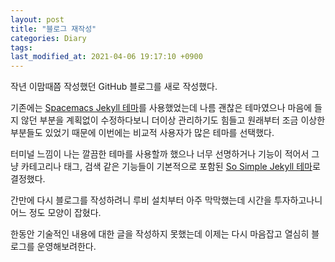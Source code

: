 ```yaml
---
layout: post
title: "블로그 재작성"
categories: Diary
tags:
last_modified_at: 2021-04-06 19:17:10 +0900
---
```

작년 이맘때쯤 작성했던 GitHub 블로그를 새로 작성했다.

기존에는 [Spacemacs Jekyll 테마](https://github.com/victorvoid/space-jekyll-template)를 사용했었는데
나름 괜찮은 테마였으나 마음에 들지 않던 부분을 계획없이 수정하다보니 더이상 관리하기도 힘들고
원래부터 조금 이상한 부분들도 있었기 때문에 이번에는 비교적 사용자가 많은 테마를 선택했다.

터미널 느낌이 나는 깔끔한 테마를 사용할까 했으나 너무 선명하거나 기능이 적어서
그냥 카테고리나 태그, 검색 같은 기능들이 기본적으로 포함된 [So Simple Jekyll 테마](https://github.com/mmistakes/so-simple-theme)로 결정했다.

간만에 다시 블로그를 작성하려니 루비 설치부터 아주 막막했는데
시간을 투자하고나니 어느 정도 모양이 잡혔다.

한동안 기술적인 내용에 대한 글을 작성하지 못했는데 이제는 다시 마음잡고 열심히 블로그를 운영해보려한다.
